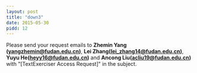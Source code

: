 ```yaml
---
layout: post
title: "down3"
date: 2015-05-30
pidd: 12
---
```

Please send your request emails to **Zhemin Yang (yangzhemin@fudan.edu.cn)**, **Lei Zhang(lei_zhang14@fudan.edu.cn)**, **Yuyu He(heyy16@fudan.edu.cn)** and **Ancong Liu(acliu19@fudan.edu.cn)** with "[TextExerciser Access Request]" in the subject.